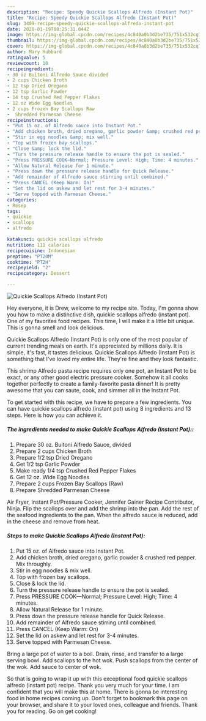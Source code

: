 ```yaml
---
description: "Recipe: Speedy Quickie Scallops Alfredo (Instant Pot)"
title: "Recipe: Speedy Quickie Scallops Alfredo (Instant Pot)"
slug: 3409-recipe-speedy-quickie-scallops-alfredo-instant-pot
date: 2020-01-19T08:25:31.044Z
image: https://img-global.cpcdn.com/recipes/4c840a0b3d2be735/751x532cq70/quickie-scallops-alfredo-instant-pot-recipe-main-photo.jpg
thumbnail: https://img-global.cpcdn.com/recipes/4c840a0b3d2be735/751x532cq70/quickie-scallops-alfredo-instant-pot-recipe-main-photo.jpg
cover: https://img-global.cpcdn.com/recipes/4c840a0b3d2be735/751x532cq70/quickie-scallops-alfredo-instant-pot-recipe-main-photo.jpg
author: Mary Hubbard
ratingvalue: 5
reviewcount: 10
recipeingredient:
- 30 oz Buitoni Alfredo Sauce divided
- 2 cups Chicken Broth
- 12 tsp Dried Oregano
- 12 tsp Garlic Powder
- 14 tsp Crushed Red Pepper Flakes
- 12 oz Wide Egg Noodles
- 2 cups Frozen Bay Scallops Raw
-  Shredded Parmesan Cheese
recipeinstructions:
- "Put 15 oz. of Alfredo sauce into Instant Pot."
- "Add chicken broth, dried oregano, garlic powder &amp; crushed red pepper. Mix throughly."
- "Stir in egg noodles &amp; mix well."
- "Top with frozen bay scallops."
- "Close &amp; lock the lid."
- "Turn the pressure release handle to ensure the pot is sealed."
- "Press PRESSURE COOK—Normal; Pressure Level: High; Time: 4 minutes."
- "Allow Natural Release for 1 minute."
- "Press down the pressure release handle for Quick Release."
- "Add remainder of Alfredo sauce stirring until combined."
- "Press CANCEL (Keep Warm: On)"
- "Set the lid on askew and let rest for 3-4 minutes."
- "Serve topped with Parmesan Cheese."
categories:
- Resep
tags:
- quickie
- scallops
- alfredo

katakunci: quickie scallops alfredo
nutrition: 111 calories
recipecuisine: Indonesian
preptime: "PT20M"
cooktime: "PT2H"
recipeyield: "2"
recipecategory: Dessert

---
```



![Quickie Scallops Alfredo (Instant Pot)](https://img-global.cpcdn.com/recipes/4c840a0b3d2be735/751x532cq70/quickie-scallops-alfredo-instant-pot-recipe-main-photo.jpg)

Hey everyone, it is Drew, welcome to my recipe site. Today, I'm gonna show you how to make a distinctive dish, quickie scallops alfredo (instant pot). One of my favorites food recipes. This time, I will make it a little bit unique. This is gonna smell and look delicious.

Quickie Scallops Alfredo (Instant Pot) is only one of the most popular of current trending meals on earth. It's appreciated by millions daily. It is simple, it's fast, it tastes delicious. Quickie Scallops Alfredo (Instant Pot) is something that I've loved my entire life. They're fine and they look fantastic.

This shrimp Alfredo pasta recipe requires only one pot, an Instant Pot to be exact, or any other good electric pressure cooker. Somehow it all cooks together perfectly to create a family-favorite pasta dinner! It is pretty awesome that you can saute, cook, and simmer all in the Instant Pot.


To get started with this recipe, we have to prepare a few ingredients. You can have quickie scallops alfredo (instant pot) using 8 ingredients and 13 steps. Here is how you can achieve it.

##### The ingredients needed to make Quickie Scallops Alfredo (Instant Pot)::

1. Prepare 30 oz. Buitoni Alfredo Sauce, divided
1. Prepare 2 cups Chicken Broth
1. Prepare 1/2 tsp Dried Oregano
1. Get 1/2 tsp Garlic Powder
1. Make ready 1/4 tsp Crushed Red Pepper Flakes
1. Get 12 oz. Wide Egg Noodles
1. Prepare 2 cups Frozen Bay Scallops (Raw)
1. Prepare  Shredded Parmesan Cheese


Air Fryer, Instant Pot/Pressure Cooker, Jennifer Gainer Recipe Contributor, Ninja. Flip the scallops over and add the shrimp into the pan. Add the rest of the seafood ingredients to the pan. When the alfredo sauce is reduced, add in the cheese and remove from heat. 

##### Steps to make Quickie Scallops Alfredo (Instant Pot):

1. Put 15 oz. of Alfredo sauce into Instant Pot.
1. Add chicken broth, dried oregano, garlic powder &amp; crushed red pepper. Mix throughly.
1. Stir in egg noodles &amp; mix well.
1. Top with frozen bay scallops.
1. Close &amp; lock the lid.
1. Turn the pressure release handle to ensure the pot is sealed.
1. Press PRESSURE COOK—Normal; Pressure Level: High; Time: 4 minutes.
1. Allow Natural Release for 1 minute.
1. Press down the pressure release handle for Quick Release.
1. Add remainder of Alfredo sauce stirring until combined.
1. Press CANCEL (Keep Warm: On)
1. Set the lid on askew and let rest for 3-4 minutes.
1. Serve topped with Parmesan Cheese.


Bring a large pot of water to a boil. Drain, rinse, and transfer to a large serving bowl. Add scallops to the hot wok. Push scallops from the center of the wok. Add sauce to center of wok. 

So that is going to wrap it up with this exceptional food quickie scallops alfredo (instant pot) recipe. Thank you very much for your time. I am confident that you will make this at home. There is gonna be interesting food in home recipes coming up. Don't forget to bookmark this page on your browser, and share it to your loved ones, colleague and friends. Thank you for reading. Go on get cooking!

